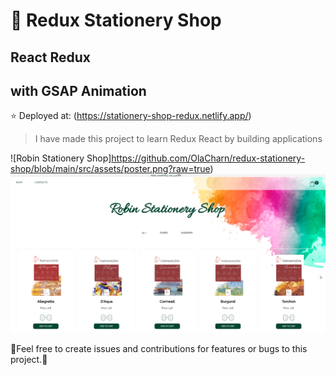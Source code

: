 # 🎨 Redux Stationery Shop

## React Redux
## with GSAP Animation

⭐ Deployed at: (<https://stationery-shop-redux.netlify.app/>)


>I have made this project to learn Redux React by building applications
>
![Robin Stationery Shop]<https://github.com/OlaCharn/redux-stationery-shop/blob/main/src/assets/poster.png?raw=true>)
![Robin Stationery Shop](https://github.com/OlaCharn/redux-stationery-shop/blob/main/src/assets/poster.png?raw=true)


🧡Feel free to create issues and contributions for features or bugs to this project.🧡

